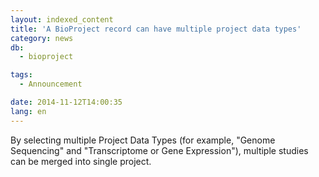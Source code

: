 ```yaml
---
layout: indexed_content
title: 'A BioProject record can have multiple project data types'
category: news
db:
  - bioproject

tags:
  - Announcement

date: 2014-11-12T14:00:35
lang: en
---
```


By selecting multiple Project Data Types (for example, "Genome Sequencing" and "Transcriptome or Gene Expression"), multiple studies can be merged into single project.
